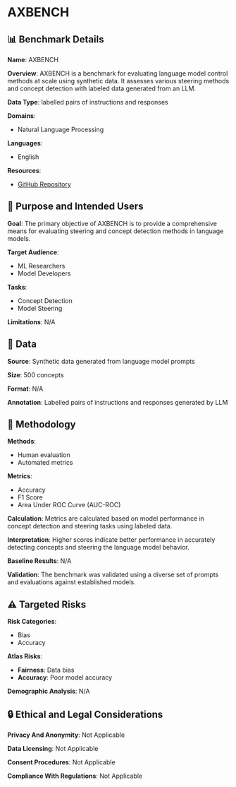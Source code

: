 # AXBENCH

## 📊 Benchmark Details

**Name**: AXBENCH

**Overview**: AXBENCH is a benchmark for evaluating language model control methods at scale using synthetic data. It assesses various steering methods and concept detection with labeled data generated from an LLM.

**Data Type**: labelled pairs of instructions and responses

**Domains**:
- Natural Language Processing

**Languages**:
- English

**Resources**:
- [GitHub Repository](https://github.com/stanfordnlp/axbench)

## 🎯 Purpose and Intended Users

**Goal**: The primary objective of AXBENCH is to provide a comprehensive means for evaluating steering and concept detection methods in language models.

**Target Audience**:
- ML Researchers
- Model Developers

**Tasks**:
- Concept Detection
- Model Steering

**Limitations**: N/A

## 💾 Data

**Source**: Synthetic data generated from language model prompts

**Size**: 500 concepts

**Format**: N/A

**Annotation**: Labelled pairs of instructions and responses generated by LLM

## 🔬 Methodology

**Methods**:
- Human evaluation
- Automated metrics

**Metrics**:
- Accuracy
- F1 Score
- Area Under ROC Curve (AUC-ROC)

**Calculation**: Metrics are calculated based on model performance in concept detection and steering tasks using labeled data.

**Interpretation**: Higher scores indicate better performance in accurately detecting concepts and steering the language model behavior.

**Baseline Results**: N/A

**Validation**: The benchmark was validated using a diverse set of prompts and evaluations against established models.

## ⚠️ Targeted Risks

**Risk Categories**:
- Bias
- Accuracy

**Atlas Risks**:
- **Fairness**: Data bias
- **Accuracy**: Poor model accuracy

**Demographic Analysis**: N/A

## 🔒 Ethical and Legal Considerations

**Privacy And Anonymity**: Not Applicable

**Data Licensing**: Not Applicable

**Consent Procedures**: Not Applicable

**Compliance With Regulations**: Not Applicable
